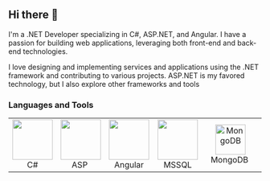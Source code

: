 ## Hi there 👋


I'm a .NET Developer specializing in C#, ASP.NET, and Angular. I have a passion for building web applications, leveraging both front-end and back-end technologies.

I love designing and implementing services and applications using the .NET framework and contributing to various projects. ASP.NET is my favored technology, but I also explore other frameworks and tools



### Languages and Tools
<table align="center">
    <td align="center" width="96">
        <img src="https://seeklogo.com/images/C/c-sharp-c-logo-02F17714BA-seeklogo.com.png" width="80"/>
        <br>&nbsp;C#&nbsp;
    </td>
    <td align="center" width="96">
        <img src="https://seeklogo.com/images/1/net-core-logo-E82CE4F701-seeklogo.com.png" width="80"/>
        <br>&nbsp;&nbsp;ASP&nbsp;&nbsp;&nbsp;
    </td>
    <td align="center" width="96">
        <img src="https://seeklogo.com/images/A/angular-logo-B76B1CDE98-seeklogo.com.png" width="80"/>
        <br>&nbsp;Angular&nbsp;
    </td>
       <td align="center" width="96">
        <img src="https://seeklogo.com/images/M/microsoft-sql-server-logo-96AF49E2B3-seeklogo.com.png" width="80"/>
        <br>&nbsp;&nbsp;&nbsp;MSSQL&nbsp;&nbsp;&nbsp;
    </td> 
           <td align="center" width="96">
        <img src="https://seeklogo.com/images/M/mongodb-logo-D13D67C930-seeklogo.com.png" width="60" alt="MongoDB"/>
        <br>&nbsp;&nbsp;MongoDB&nbsp;&nbsp;&nbsp;
       </td> 
      </td> 
           <td align="center" width="96">
        <img src="https://seeklogo.com/images/N/nodejs-logo-065257DE24-seeklogo.com.png" width="60" alt="MongoDB"/>
        <br>&nbsp;&nbsp;Node.js&nbsp;&nbsp;&nbsp;
       </td> 
</table>

<br/>
